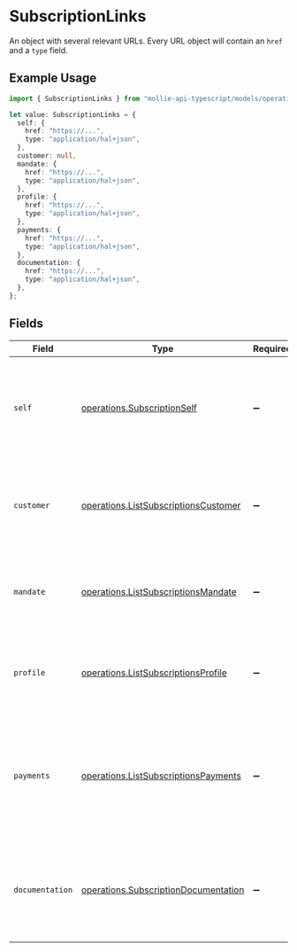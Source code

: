# SubscriptionLinks

An object with several relevant URLs. Every URL object will contain an `href` and a `type` field.

## Example Usage

```typescript
import { SubscriptionLinks } from "mollie-api-typescript/models/operations";

let value: SubscriptionLinks = {
  self: {
    href: "https://...",
    type: "application/hal+json",
  },
  customer: null,
  mandate: {
    href: "https://...",
    type: "application/hal+json",
  },
  profile: {
    href: "https://...",
    type: "application/hal+json",
  },
  payments: {
    href: "https://...",
    type: "application/hal+json",
  },
  documentation: {
    href: "https://...",
    type: "application/hal+json",
  },
};
```

## Fields

| Field                                                                                                                         | Type                                                                                                                          | Required                                                                                                                      | Description                                                                                                                   |
| ----------------------------------------------------------------------------------------------------------------------------- | ----------------------------------------------------------------------------------------------------------------------------- | ----------------------------------------------------------------------------------------------------------------------------- | ----------------------------------------------------------------------------------------------------------------------------- |
| `self`                                                                                                                        | [operations.SubscriptionSelf](../../models/operations/subscriptionself.md)                                                    | :heavy_minus_sign:                                                                                                            | In v2 endpoints, URLs are commonly represented as objects with an `href` and `type` field.                                    |
| `customer`                                                                                                                    | [operations.ListSubscriptionsCustomer](../../models/operations/listsubscriptionscustomer.md)                                  | :heavy_minus_sign:                                                                                                            | The API resource URL of the [customer](get-customer) this subscription was created for.                                       |
| `mandate`                                                                                                                     | [operations.ListSubscriptionsMandate](../../models/operations/listsubscriptionsmandate.md)                                    | :heavy_minus_sign:                                                                                                            | The API resource URL of the [mandate](get-mandate) this subscription was created for.                                         |
| `profile`                                                                                                                     | [operations.ListSubscriptionsProfile](../../models/operations/listsubscriptionsprofile.md)                                    | :heavy_minus_sign:                                                                                                            | The API resource URL of the [profile](get-profile) this subscription was created for.                                         |
| `payments`                                                                                                                    | [operations.ListSubscriptionsPayments](../../models/operations/listsubscriptionspayments.md)                                  | :heavy_minus_sign:                                                                                                            | The API resource URL of the [payments](list-payments) created for this subscription. Omitted if no such<br/>payments exist (yet). |
| `documentation`                                                                                                               | [operations.SubscriptionDocumentation](../../models/operations/subscriptiondocumentation.md)                                  | :heavy_minus_sign:                                                                                                            | In v2 endpoints, URLs are commonly represented as objects with an `href` and `type` field.                                    |